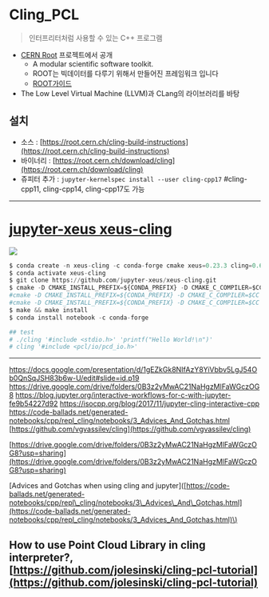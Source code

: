 # Cling\_PCL

> 인터프리터처럼 사용할 수 있는 C++ 프로그램

* [CERN Root](https://root.cern.ch/) 프로젝트에서 공개 
  * A modular scientific software toolkit.
  * ROOT는 빅데이터를 다루기 위해서 만들어진 프레임워크 입니다
  * [ROOT가이드](https://opentutorials.org/module/2860)
* The Low Level Virtual Machine \(LLVM\)과 CLang의 라이브러리를 바탕

## 설치

* 소스 : [https://root.cern.ch/cling-build-instructions](https://root.cern.ch/cling-build-instructions)
* 바이너리 : [https://root.cern.ch/download/cling](https://root.cern.ch/download/cling)
* 쥬피터 추가 : `jupyter-kernelspec install --user cling-cpp17` \#cling-cpp11, cling-cpp14, cling-cpp17도 가능


---
# [jupyter-xeus xeus-cling](https://github.com/jupyter-xeus/xeus-cling)

![](https://github.com/jupyter-xeus/xeus-cling/raw/master/docs/source/xeus-cling.svg?sanitize=true)


```python 
$ conda create -n xeus-cling -c conda-forge cmake xeus=0.23.3 cling=0.6.0 clangdev=5.0 llvmdev=5 nlohmann_json cppzmq=4.3.0 xtl=0.6.9 pugixml cxxopts=2.1.1
$ conda activate xeus-cling
$ git clone https://github.com/jupyter-xeus/xeus-cling.git
$ cmake -D CMAKE_INSTALL_PREFIX=${CONDA_PREFIX} -D CMAKE_C_COMPILER=$CC -D CMAKE_CXX_COMPILER=$CXX -D CMAKE_INSTALL_LIBDIR=${CONDA_PREFIX}/lib -D DOWNLOAD_GTEST=ON
#cmake -D CMAKE_INSTALL_PREFIX=${CONDA_PREFIX} -D CMAKE_C_COMPILER=$CC -D CMAKE_CXX_COMPILER=$CXX -D CMAKE_INSTALL_LIBDIR=${CONDA_PREFIX}/lib -D DOWNLOAD_GTEST=ON -D PCL_INCLUDE_DIRS=/usr/include/pcl-1.8;/usr/include/eigen3;/usr/include/vtk-6.2 -D PCL_LIBRARY_DIRS=/usr/lib/x86_64-linux-gnu/ -D PCL_DIRS=/usr/lib/x86_64-linux-gnu -D pcl_DIRS=/usr/lib/x86_64-linux-gnu
#cmake -D CMAKE_INSTALL_PREFIX=${CONDA_PREFIX} -D CMAKE_C_COMPILER=$CC -D CMAKE_CXX_COMPILER=$CXX -D CMAKE_INSTALL_LIBDIR=${CONDA_PREFIX}/lib -D DOWNLOAD_GTEST=ON -D PCL_INCLUDE_DIRS=${PCL_INCLUDE_DIRS} -D PCL_LIBRARY_DIRS=${PCL_LIBRARY_DIRS} -D PCL_DIRS=${PCL_DIRS} -D pcl_DIRS=${pcl_DIRS}
$ make && make install
$ conda install notebook -c conda-forge

## test 
# ./cling '#include <stdio.h>' 'printf("Hello World!\n")'
# cling '#include <pcl/io/pcd_io.h>'
```

---


https://docs.google.com/presentation/d/1gEZkGk8NIfAzY8YiVbbv5LgJ54Ob0QnSqJSH83b6w-U/edit#slide=id.p19
https://drive.google.com/drive/folders/0B3z2yMwAC21NaHgzMlFaWGczOG8
https://blog.jupyter.org/interactive-workflows-for-c-with-jupyter-fe9b54227d92
https://isocpp.org/blog/2017/11/jupyter-cling-interactive-cpp
https://code-ballads.net/generated-notebooks/cpp/repl_cling/notebooks/3_Advices_And_Gotchas.html
[https://github.com/vgvassilev/cling](https://github.com/vgvassilev/cling)

[https://drive.google.com/drive/folders/0B3z2yMwAC21NaHgzMlFaWGczOG8?usp=sharing](https://drive.google.com/drive/folders/0B3z2yMwAC21NaHgzMlFaWGczOG8?usp=sharing)

\[Advices and Gotchas when using cling and jupyter\]\([https://code-ballads.net/generated-notebooks/cpp/repl\_cling/notebooks/3\_Advices\_And\_Gotchas.html](https://code-ballads.net/generated-notebooks/cpp/repl_cling/notebooks/3_Advices_And_Gotchas.html)\)

## How to use Point Cloud Library in cling interpreter?, [https://github.com/jolesinski/cling-pcl-tutorial](https://github.com/jolesinski/cling-pcl-tutorial)

